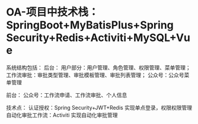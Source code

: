 # OA-项目中技术栈：SpringBoot+MyBatisPlus+Spring Security+Redis+Activiti+MySQL+Vue

系统结构包括：
后台：
用户部分：用户管理、角色管理、权限管理、菜单管理；
工作流审批：审批类型管理、审批模板管理、审批列表管理；
公众号：公众号菜单管理

前台：
公众号：工作流申请、工作流审批、个人信息

技术点：
认证授权：Spring Security+JWT+Redis 实现单点登录，权限权限管理
自动化审批工作流：Activiti 实现自动化审批管理


